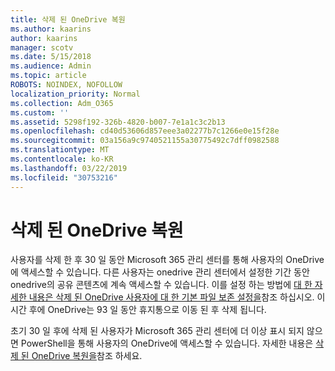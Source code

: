 ```yaml
---
title: 삭제 된 OneDrive 복원
ms.author: kaarins
author: kaarins
manager: scotv
ms.date: 5/15/2018
ms.audience: Admin
ms.topic: article
ROBOTS: NOINDEX, NOFOLLOW
localization_priority: Normal
ms.collection: Adm_O365
ms.custom: ''
ms.assetid: 5298f192-326b-4820-b007-7e1a1c3c2b13
ms.openlocfilehash: cd40d53606d857eee3a02277b7c1266e0e15f28e
ms.sourcegitcommit: 03a156a9c9740521155a30775492c7dff0982588
ms.translationtype: MT
ms.contentlocale: ko-KR
ms.lasthandoff: 03/22/2019
ms.locfileid: "30753216"
---
```

# <a name="restore-a-deleted-onedrive"></a>삭제 된 OneDrive 복원

사용자를 삭제 한 후 30 일 동안 Microsoft 365 관리 센터를 통해 사용자의 OneDrive에 액세스할 수 있습니다. 다른 사용자는 onedrive 관리 센터에서 설정한 기간 동안 onedrive의 공유 콘텐츠에 계속 액세스할 수 있습니다. 이를 설정 하는 방법에 [대 한 자세한 내용은 삭제 된 OneDrive 사용자에 대 한 기본 파일 보존 설정을](https://go.microsoft.com/fwlink/?linkid=874267)참조 하십시오. 이 시간 후에 OneDrive는 93 일 동안 휴지통으로 이동 된 후 삭제 됩니다.
  
초기 30 일 후에 삭제 된 사용자가 Microsoft 365 관리 센터에 더 이상 표시 되지 않으면 PowerShell을 통해 사용자의 OneDrive에 액세스할 수 있습니다. 자세한 내용은 [삭제 된 OneDrive 복원을](https://go.microsoft.com/fwlink/?linkid=874269)참조 하세요.
  

